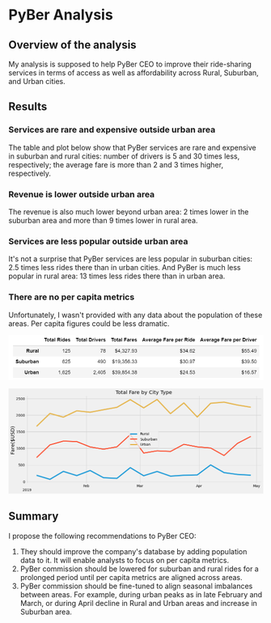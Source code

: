 # PyBer Analysis

## Overview of the analysis
My analysis is supposed to help PyBer CEO to improve their ride-sharing services in terms of access as well as affordability across Rural, Suburban, and Urban cities.

## Results
### Services are rare and expensive outside urban area
The table and plot below show that PyBer services are rare and expensive in suburban and rural cities: number of drivers is 5 and 30 times less, respectively; the average fare is more than 2 and 3 times higher, respectively.


### Revenue is lower outside urban area
The revenue is also much lower beyond urban area: 2 times lower in the suburban area and more than 9 times lower in rural area.

### Services are less popular outside urban area
It's not a surprise that PyBer services are less popular in suburban cities: 2.5 times less rides there than in urban cities. And PyBer is much less popular in rural area: 13 times less rides there than in urban area.

### There are no per capita metrics
Unfortunately, I wasn't provided with any data about the population of these areas. Per capita figures could be less dramatic.

![](analysis/challenge_pyber_summary_fig.png)

![](analysis/challenge_total_fare_fig.png)

## Summary
I propose the following recommendations to PyBer CEO:
1. They should improve the company's database by adding population data to it. It will enable analysts to focus on per capita metrics.
2. PyBer commission should be lowered for suburban and rural rides for a prolonged period until per capita metrics are aligned across areas.
3. PyBer commission should be fine-tuned to align seasonal imbalances between areas. For example, during urban peaks as in late February and March, or during April decline in Rural and Urban areas and increase in Suburban area.
